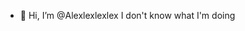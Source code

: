 - 👋 Hi, I’m @Alexlexlexlex
I don't know what I'm doing
<!---
Alexlexlexlex/Alexlexlexlex is a ✨ special ✨ repository because its `README.md` (this file) appears on your GitHub profile.
You can click the Preview link to take a look at your changes.
--->
